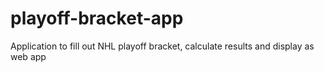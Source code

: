 # playoff-bracket-app
Application to fill out NHL playoff bracket, calculate results and display as web app
